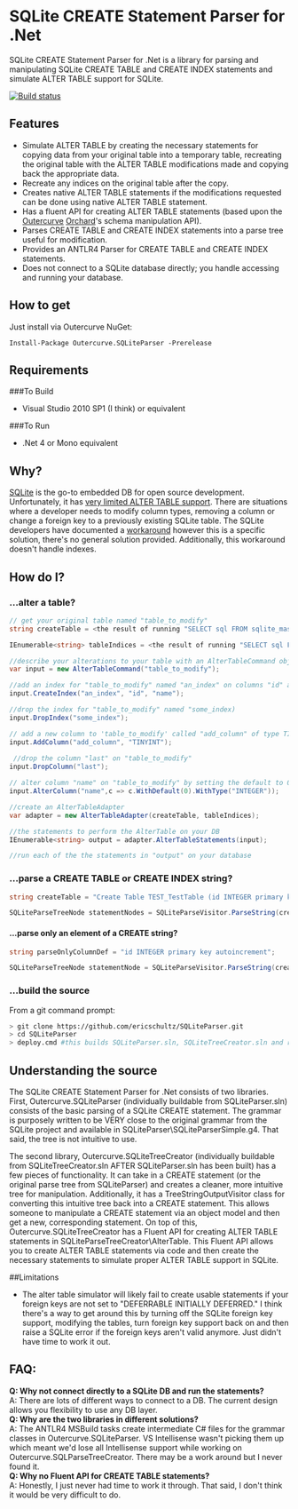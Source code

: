 SQLite CREATE Statement Parser for .Net
=====================
SQLite CREATE Statement Parser for .Net is a library for parsing and manipulating SQLite CREATE TABLE and CREATE INDEX statements and simulate ALTER TABLE support for SQLite.

[![Build status](https://ci.appveyor.com/api/projects/status?id=cpv09gigti5q7694)](https://ci.appveyor.com/project/sqliteparser)

Features
--------
* Simulate ALTER TABLE by creating the necessary statements for copying data from your original table into a temporary table, recreating the original table with the ALTER TABLE modifications made and copying back the appropriate data.
* Recreate any indices on the original table after the copy.
* Creates native ALTER TABLE statements if the modifications requested can be done using native ALTER TABLE statement.
* Has a fluent API for creating ALTER TABLE statements (based upon the [Outercurve][4] [Orchard][5]'s schema manipulation API).
* Parses CREATE TABLE and CREATE INDEX statements into a parse tree useful for modification.
* Provides an ANTLR4 Parser for CREATE TABLE and CREATE INDEX statements.
* Does not connect to a SQLite database directly; you handle accessing and running your database.

How to get
----------
Just install via Outercurve NuGet:
```
Install-Package Outercurve.SQLiteParser -Prerelease
```

Requirements
--------
###To Build 
- Visual Studio 2010 SP1 (I think) or equivalent

###To Run
- .Net 4 or Mono equivalent

Why?
--------
[SQLite][1] is the go-to embedded DB for open source development. Unfortunately, it has [very limited ALTER TABLE support][2]. There are situations where a developer needs to modify column types, removing a column or change a foreign key to a previously existing SQLite table. The SQLite developers have documented a [workaround][3] however this is a specific solution, there's no general solution provided. Additionally, this workaround doesn't handle indexes.

How do I?
----------
### ...alter a table?

```c#
// get your original table named "table_to_modify"
string createTable = <the result of running "SELECT sql FROM sqlite_master WHERE tbl_name = 'table_to_modify' AND type = 'table'" on your db>

IEnumerable<string> tableIndices = <the result of running "SELECT sql FROM sqlite_master WHERE tbl_name = 'table_to_modify' AND type = 'index'" on your db>

//describe your alterations to your table with an AlterTableCommand object
var input = new AlterTableCommand("table_to_modify");

//add an index for "table_to_modify" named "an_index" on columns "id" and "name"
input.CreateIndex("an_index", "id", "name");

//drop the index for "table_to_modify" named "some_index)
input.DropIndex("some_index");

// add a new column to 'table_to_modify' called "add_column" of type TINYINT
input.AddColumn("add_column", "TINYINT");
 
 //drop the column "last" on "table_to_modify"
input.DropColumn("last");

// alter column "name" on "table_to_modify" by setting the default to 0 and it's type to INTEGER
input.AlterColumn("name",c => c.WithDefault(0).WithType("INTEGER"));

//create an AlterTableAdapter
var adapter = new AlterTableAdapter(createTable, tableIndices);

//the statements to perform the AlterTable on your DB
IEnumerable<string> output = adapter.AlterTableStatements(input);

//run each of the the statements in "output" on your database
```
### ...parse a CREATE TABLE or CREATE INDEX string?
```c#
string createTable = "Create Table TEST_TestTable (id INTEGER primary key autoincrement, name TEXT NULL, last TEXT)";

SQLiteParseTreeNode statementNodes = SQLiteParseVisitor.ParseString(createTable);
```
#### ...parse only an element of a CREATE string?
```c#
string parseOnlyColumnDef = "id INTEGER primary key autoincrement";

SQLiteParseTreeNode statementNode = SQLiteParseVisitor.ParseString(createTable, i => i.i.column_def() /*Get this from the Outercurve.SQLiteParser library*/);
```

### ...build the source
From a git command prompt:
```sh
> git clone https://github.com/ericschultz/SQLiteParser.git
> cd SQLiteParser
> deploy.cmd #this builds SQLiteParser.sln, SQLiteTreeCreator.sln and runs tests.
```
Understanding the source
-----
The SQLite CREATE Statement Parser for .Net consists of two libraries. First, Outercurve.SQLiteParser (individually buildable from SQLiteParser.sln) consists of the basic parsing of a SQLite CREATE statement. The grammar is purposely written to be VERY close to the original grammar from the SQLite project and available in SQLiteParser\SQLiteParserSimple.g4. That said, the tree is not intuitive to use.

The second library, Outercurve.SQLiteTreeCreator (individually buildable from SQLiteTreeCreator.sln AFTER SQLiteParser.sln has been built) has a few pieces of functionality. It can take in a CREATE statement (or the original parse tree from SQLiteParser) and creates a cleaner, more intuitive tree for manipulation. Additionally, it has a TreeStringOutputVisitor class for converting this intuitive tree back into a CREATE statement. This allows someone to manipulate a CREATE statement via an object model and then get a new, corresponding statement. On top of this, Outercurve.SQLiteTreeCreator has a Fluent API for creating ALTER TABLE statements in SQLiteParseTreeCreator\AlterTable. This Fluent API allows you to create ALTER TABLE statements via code and then create the necessary statements to simulate proper ALTER TABLE support in SQLite.

##Limitations
- The alter table simulator will likely fail to create usable statements if your foreign keys are not set to "DEFERRABLE INITIALLY DEFERRED." I think there's a way to get around this by turning off the SQLite foreign key support, modifying the tables, turn foreign key support back on and then raise a SQLite error if the foreign keys aren't valid anymore. Just didn't have time to work it out.

## FAQ:
**Q: Why not connect directly to a SQLite DB and run the statements?**    
A: There are lots of different ways to connect to a DB. The current design allows you flexibility to use any DB layer.     
**Q: Why are the two libraries in different solutions?**    
A: The ANTLR4 MSBuild tasks create intermediate C# files for the grammar classes in Outercurve.SQLiteParser. VS Intellisense wasn't picking them up which meant we'd lose all Intellisense support while working on Outercurve.SQLParseTreeCreator. There may be a work around but I never found it.    
**Q: Why no Fluent API for CREATE TABLE statements?**    
A: Honestly, I just never had time to work it through. That said, I don't think it would be very difficult to do.    

  [1]: http://sqlite.org
  [2]: http://www.sqlite.org/lang_altertable.html
  [3]: http://www.sqlite.org/faq.html#q11
  [4]: http://outercurve.org
  [5]: http://orchardproject.net
